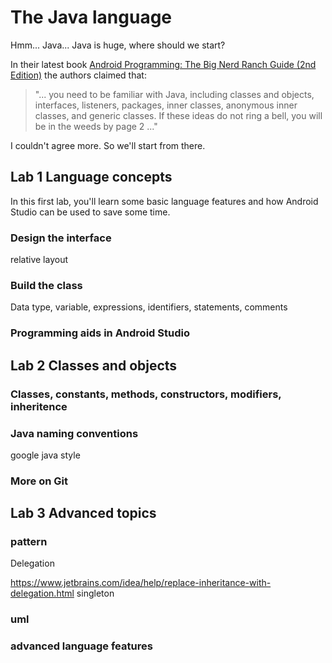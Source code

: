 # The Java language

Hmm... Java... Java is huge, where should we start?

In their latest book [Android Programming: The Big Nerd Ranch Guide (2nd Edition)](http://www.amazon.co.uk/dp/0134171454/ref=sr_1_1?s=books&ie=UTF8&qid=1443519722&sr=1-1&keywords=android+big+nerd+ranch) the authors claimed that:

> "... you need to be familiar with Java, including classes and objects, interfaces, listeners, packages, inner classes, anonymous inner classes, and generic classes. If these ideas do not ring a bell, you will be in the weeds by page 2 ..."

I couldn't agree more. So we'll start from there.

## Lab 1 Language concepts

In this first lab, you'll learn some basic language features and how Android Studio can be used to save some time.

### Design the interface


relative layout
### Build the class
Data type, variable, expressions, identifiers, statements, comments

### Programming aids in Android Studio

## Lab 2 Classes and objects



### Classes, constants, methods, constructors, modifiers, inheritence

###

### Java naming conventions
google java style

### More on Git

## Lab 3 Advanced topics

### pattern
Delegation 

https://www.jetbrains.com/idea/help/replace-inheritance-with-delegation.html
singleton
### uml

### advanced language features
